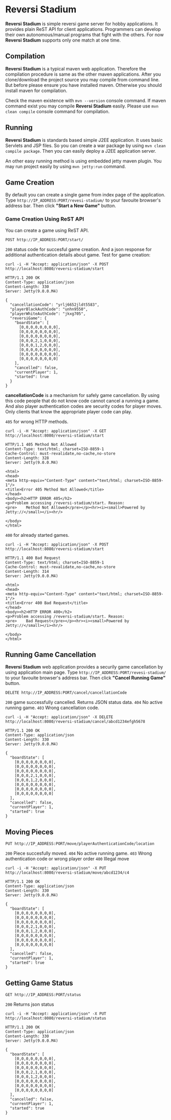 Reversi Stadium
===============
**Reversi Stadium** is simple reversi game server for hobby applications. It provides plain ReST API for client applications. Programmers can develop their own autonomous/manual programs that fight with the others. For now **Reversi Stadium** supports only one match at one time.

Compilation
-----------
**Reversi Stadium** is a typical maven web application. Therefore the compilation procedure is same as the other maven applications. After you clone/download the project source you may compile from command line. But before please ensure you have installed maven. Otherwise you should install maven for compilation.

Check the maven existence with `mvn --version` console command. If maven command exist you may compile **Reversi Stadium** easily. Please use `mvn clean compile` console command for compilation.

Running
-------
**Reversi Stadium** is standards based simple J2EE application. It uses basic Servlets and JSP files. So you can create a war package by using `mvn clean compile package`. Then you can easily deploy a J2EE application server.

An other easy running method is using embedded jetty maven plugin. You may run project easily by using `mvn jetty:run` command.

Game Creation
-------------
By default you can create a single game from index page of the application. Type `http://IP_ADDRESS:PORT/revesi-stadium/` to your favouite browser's address bar. Then click **"Start a New Game"** button.

### Game Creation Using ReST API

You can create a game using ReST API.

```
POST http://IP_ADDRESS:PORT/start/
```

`200` status code for succesful game creation. And a json response for additional authentication details about game. Test for game creation:


```
curl -i -H "Accept: application/json" -X POST http://localhost:8080/reversi-stadium/start

HTTP/1.1 200 OK
Content-Type: application/json
Content-Length: 330
Server: Jetty(9.0.0.M4)

{
  "cancellationCode": "yrlj6652jldt5583",
  "playerBlackAuthCode": "unhn9550",
  "playerWhiteAuthCode": "jkxg705",
  "reversiGame": {
    "boardState": [
      [0,0,0,0,0,0,0,0],
      [0,0,0,0,0,0,0,0],
      [0,0,0,0,0,0,0,0],
      [0,0,0,2,1,0,0,0],
      [0,0,0,1,2,0,0,0],
      [0,0,0,0,0,0,0,0],
      [0,0,0,0,0,0,0,0],
      [0,0,0,0,0,0,0,0]
    ],
    "cancelled": false,
    "currentPlayer": 1,
    "started": true
  }
}
```

**cancellationCode** is a mechanism for safely game cancellation. By using this code people that do not know code cannot cancel a running a game. And also player authentication codes are security codes for player moves. Only clients that know the appropriate player code can play.

`405` for wrong HTTP methods.

```
curl -i -H "Accept: application/json" -X GET http://localhost:8080/reversi-stadium/start

HTTP/1.1 405 Method Not Allowed
Content-Type: text/html; charset=ISO-8859-1
Cache-Control: must-revalidate,no-cache,no-store
Content-Length: 328
Server: Jetty(9.0.0.M4)

<html>
<head>
<meta http-equiv="Content-Type" content="text/html; charset=ISO-8859-1"/>
<title>Error 405 Method Not Allowed</title>
</head>
<body><h2>HTTP ERROR 405</h2>
<p>Problem accessing /reversi-stadium/start. Reason:
<pre>    Method Not Allowed</pre></p><hr><i><small>Powered by Jetty://</small></i><hr/>

</body>
</html>
```

`400` for already started games.

```
curl -i -H "Accept: application/json" -X POST http://localhost:8080/reversi-stadium/start

HTTP/1.1 400 Bad Request
Content-Type: text/html; charset=ISO-8859-1
Cache-Control: must-revalidate,no-cache,no-store
Content-Length: 314
Server: Jetty(9.0.0.M4)

<html>
<head>
<meta http-equiv="Content-Type" content="text/html; charset=ISO-8859-1"/>
<title>Error 400 Bad Request</title>
</head>
<body><h2>HTTP ERROR 400</h2>
<p>Problem accessing /reversi-stadium/start. Reason:
<pre>    Bad Request</pre></p><hr><i><small>Powered by Jetty://</small></i><hr/>

</body>
</html>
```

Running Game Cancellation
-------------------------

**Reversi Stadium** web application provides a securily game cancellation by using application main page. Type `http://IP_ADDRESS:PORT/revesi-stadium/` to your favouite browser's address bar. Then click **"Cancel Running Game"** button.


```
DELETE http://IP_ADDRESS:PORT/cancel/cancellationCode
```

`200` game successfully cancelled. Returns JSON status data.
`404` No active running game.
`403` Wrong cancellation code.

```
curl -i -H "Accept: application/json" -X DELETE http://localhost:8080/reversi-stadium/cancel/abcd1234efgh5678

HTTP/1.1 200 OK
Content-Type: application/json
Content-Length: 330
Server: Jetty(9.0.0.M4)

{
  "boardState": [
    [0,0,0,0,0,0,0,0],
    [0,0,0,0,0,0,0,0],
    [0,0,0,0,0,0,0,0],
    [0,0,0,2,1,0,0,0],
    [0,0,0,1,2,0,0,0],
    [0,0,0,0,0,0,0,0],
    [0,0,0,0,0,0,0,0],
    [0,0,0,0,0,0,0,0]
  ],
  "cancelled": false,
  "currentPlayer": 1,
  "started": true
}
```

Moving Pieces
-------------

```
PUT http://IP_ADDRESS:PORT/move/playerAuthenticationCode/location
```

`200` Piece succesfully moved.
`404` No active running game.
`403` Wrong authentication code or wrong player order
`400` Illegal move

```
curl -i -H "Accept: application/json" -X PUT http://localhost:8080/reversi-stadium/move/abcd1234/c4

HTTP/1.1 200 OK
Content-Type: application/json
Content-Length: 330
Server: Jetty(9.0.0.M4)

{
  "boardState": [
    [0,0,0,0,0,0,0,0],
    [0,0,0,0,0,0,0,0],
    [0,0,0,0,0,0,0,0],
    [0,0,0,2,1,0,0,0],
    [0,0,0,1,2,0,0,0],
    [0,0,0,0,0,0,0,0],
    [0,0,0,0,0,0,0,0],
    [0,0,0,0,0,0,0,0]
  ],
  "cancelled": false,
  "currentPlayer": 1,
  "started": true
}
```

Getting Game Status
-------------------

```
GET http://IP_ADDRESS:PORT/status
```

`200` Returns json status

```
curl -i -H "Accept: application/json" -X PUT http://localhost:8080/reversi-stadium/status

HTTP/1.1 200 OK
Content-Type: application/json
Content-Length: 330
Server: Jetty(9.0.0.M4)

{
  "boardState": [
    [0,0,0,0,0,0,0,0],
    [0,0,0,0,0,0,0,0],
    [0,0,0,0,0,0,0,0],
    [0,0,0,2,1,0,0,0],
    [0,0,0,1,2,0,0,0],
    [0,0,0,0,0,0,0,0],
    [0,0,0,0,0,0,0,0],
    [0,0,0,0,0,0,0,0]
  ],
  "cancelled": false,
  "currentPlayer": 1,
  "started": true
}
```
